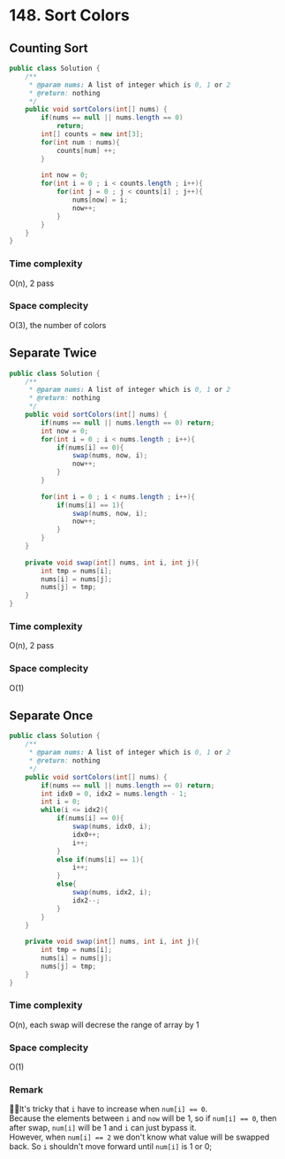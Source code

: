 # 148. Sort Colors
## Counting Sort
```java
public class Solution {
    /**
     * @param nums: A list of integer which is 0, 1 or 2 
     * @return: nothing
     */
    public void sortColors(int[] nums) {
        if(nums == null || nums.length == 0) 
            return;
        int[] counts = new int[3];
        for(int num : nums){
            counts[num] ++; 
        }
        
        int now = 0;
        for(int i = 0 ; i < counts.length ; i++){
            for(int j = 0 ; j < counts[i] ; j++){
                nums[now] = i;
                now++;
            }
        }
    }
}
```
### Time complexity
O(n), 2 pass
### Space complecity
O(3), the number of colors

## Separate Twice
```java
public class Solution {
    /**
     * @param nums: A list of integer which is 0, 1 or 2 
     * @return: nothing
     */
    public void sortColors(int[] nums) {
        if(nums == null || nums.length == 0) return;
        int now = 0;
        for(int i = 0 ; i < nums.length ; i++){
            if(nums[i] == 0){
                swap(nums, now, i);
                now++;
            }
        }
        
        for(int i = 0 ; i < nums.length ; i++){
            if(nums[i] == 1){
                swap(nums, now, i);
                now++;
            }
        }
    }
    
    private void swap(int[] nums, int i, int j){
        int tmp = nums[i];
        nums[i] = nums[j];
        nums[j] = tmp;
    }
}
```
### Time complexity
O(n), 2 pass
### Space complecity
O(1)

## Separate Once
```java
public class Solution {
    /**
     * @param nums: A list of integer which is 0, 1 or 2 
     * @return: nothing
     */
    public void sortColors(int[] nums) {
        if(nums == null || nums.length == 0) return;
        int idx0 = 0, idx2 = nums.length - 1;
        int i = 0;
        while(i <= idx2){
            if(nums[i] == 0){
                swap(nums, idx0, i);
                idx0++;
                i++;
            }
            else if(nums[i] == 1){
                i++;
            }
            else{
                swap(nums, idx2, i);
                idx2--;
            }
        }
    }
    
    private void swap(int[] nums, int i, int j){
        int tmp = nums[i];
        nums[i] = nums[j];
        nums[j] = tmp;
    }
}
```
### Time complexity
O(n), each swap will decrese the range of array by 1
### Space complecity
O(1)
### Remark
It's tricky that `i` have to increase when `num[i] == 0`.\
Because the elements between `i` and `now` will be 1, so if `num[i] == 0`, then after swap, `num[i]` will be 1 and `i` can just bypass it.\
However, when `num[i] == 2` we don't know what value will be swapped back. So `i` shouldn't move forward until `num[i]` is 1 or 0; 